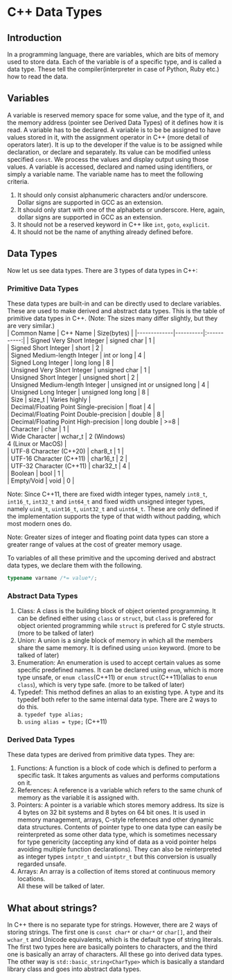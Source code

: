# C++ Data Types  
## Introduction  
In a programming language, there are variables, which are bits of memory used to store data. Each of the variable is of a specific type, and is called a data type. These tell the compiler(interpreter in case of Python, Ruby etc.) how to read the data.  
## Variables  
A variable is reserved memory space for some value, and the type of it, and the memory address (pointer see Derived Data Types) of it defines how it is read. A variable has to be declared. A variable is to be be assigned to have values stored in it, with the assignment operator in C++ (more detail of operators later). It is up to the developer if the value is to be assigned while declaration, or declare and separately. Its value can be modified unless specified `const`. We process the values and display output using those values. A variable is accessed, declared and named using identifiers, or simply a variable name. The variable name has to meet the following criteria.  
1. It should only consist alphanumeric characters and/or underscore. Dollar signs are supported in GCC as an extension.  
2. It should only start with one of the alphabets or underscore. Here, again, dollar signs are supported in GCC as an extension.  
3. It should not be a reserved keyword in C++ like `int`, `goto`, `explicit`.  
4. It should not be the name of anything already defined before.  
## Data Types  
Now let us see data types. There are 3 types of data types in C++:  
### Primitive Data Types  
These data types are built-in and can be directly used to declare variables. These are used to make derived and abstract data types. This is the table of primitive data types in C++. (Note: The sizes many differ slightly, but they are very similar.)  
| Common Name | C++ Name | Size(bytes) | 
|-------------|----------|:-----------:|
| Signed Very Short Integer | signed char | 1 |  
| Signed Short Integer | short | 2 |  
| Signed Medium-length Integer | int or long | 4 |  
| Signed Long Integer | long long | 8 |  
| Unsigned Very Short Integer | unsigned char | 1 |  
| Unsigned Short Integer | unsigned short | 2 |  
| Unsigned Medium-length Integer | unsigned int or unsigned long | 4 |  
| Unsigned Long Integer | unsigned long long | 8 |  
| Size | size_t | Varies highly |  
| Decimal/Floating Point Single-precision | float | 4 |  
| Decimal/Floating Point Double-precision | double | 8 |  
| Decimal/Floating Point High-precision | long double | >=8 |  
| Character | char | 1 |  
| Wide Character | wchar_t | 2 (Windows)<br> 4 (Linux or MacOS) |  
| UTF-8 Character (C++20) | char8_t | 1 |  
| UTF-16 Character (C++11) | char16_t | 2 |  
| UTF-32 Character (C++11) | char32_t | 4 |  
| Boolean | bool | 1 |  
| Empty/Void | void | 0 |  

Note: Since C++11, there are fixed width integer types, namely `int8_t`, `int16_t`, `int32_t` and `int64_t` and fixed width unsigned integer types, namely `uin8_t`, `uint16_t`, `uint32_t` and `uint64_t`. These are only defined if the implementation supports the type of that width without padding, which most modern ones do.  

Note: Greater sizes of integer and floating point data types can store a greater range of values at the cost of greater memory usage.  

To variables of all these primitive and the upcoming derived and abstract data types, we declare them with the following.  
```c++
typename varname /*= value*/;
```  
### Abstract Data Types  
1. Class: A class is the building block of object oriented programming. It can be defined either using `class` or `struct`, but `class` is prefered for object oriented programming while `struct` is prefered for C style structs. (more to be talked of later)  
2. Union: A union is a single block of memory in which all the members share the same memory. It is defined using `union` keyword. (more to be talked of later)  
3. Enumeration: An enumeration is used to accept certain values as some specific predefined names. It can be declared using `enum`, which is more type unsafe, or `enum class`(C++11) or `enum struct`(C++11)(alias to `enum class`), which is very type safe. (more to be talked of later)  
4. Typedef: This method defines an alias to an existing type. A type and its typedef both refer to the same internal data type. There are 2 ways to do this.  
a. `typedef type alias;`  
b. `using alias = type;` (C++11)  
### Derived Data Types  
These data types are derived from primitive data types. They are:  
1. Functions: A function is a block of code which is defined to perform a specific task. It takes arguments as values and performs computations on it.  
2. References: A reference is a variable which refers to the same chunk of memory as the variable it is assigned with.  
3. Pointers: A pointer is a variable which stores memory address. Its size is 4 bytes on 32 bit systems and 8 bytes on 64 bit ones. It is used in memory management, arrays, C-style references and other dynamic data structures. Contents of pointer type to one data type  can easily be reinterpreted as some other data type, which is sometimes necessary for type genericity (accepting any kind of data as a void pointer helps avoiding multiple function declarations). They can also be reinterpreted as integer types `intptr_t` and `uintptr_t` but this conversion is usually regarded unsafe.  
5. Arrays: An array is a collection of items stored at continuous memory locations.  
All these will be talked of later.  
## What about strings?  
In C++ there is no separate type for strings. However, there are 2 ways of storing strings. The first one is `const char*` or `char*` or `char[]`, and their `wchar_t` and Unicode equivalents, which is the default type of string literals. The first two types here are basically pointers to characters, and the third one is basically an array of characters. All these go into derived data types. The other way is `std::basic_string<CharType>` which is basically a standard library class and goes into abstract data types.
